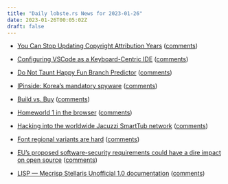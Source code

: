 ```yaml
---
title: "Daily lobste.rs News for 2023-01-26"
date: 2023-01-26T00:05:02Z
draft: false
---
```






- [You Can Stop Updating Copyright Attribution Years](https://hynek.me/til/copyright-years/)
  ([comments](https://lobste.rs/s/buyrkp/you_can_stop_updating_copyright))



- [Configuring VSCode as a Keyboard-Centric IDE](https://davi.sh/blog/2023/01/vscode-like-emacs/)
  ([comments](https://lobste.rs/s/xqlzax/configuring_vscode_as_keyboard_centric))



- [Do Not Taunt Happy Fun Branch Predictor](https://www.mattkeeter.com/blog/2023-01-25-branch/)
  ([comments](https://lobste.rs/s/4ysmkg/do_not_taunt_happy_fun_branch_predictor))



- [IPinside: Korea’s mandatory spyware](https://palant.info/2023/01/25/ipinside-koreas-mandatory-spyware/)
  ([comments](https://lobste.rs/s/hnjcby/ipinside_korea_s_mandatory_spyware))



- [Build vs. Buy](https://two-wrongs.com/build-vs-buy)
  ([comments](https://lobste.rs/s/yubtob/build_vs_buy))



- [Homeworld 1 in the browser](https://gardensofkadesh.github.io/)
  ([comments](https://lobste.rs/s/h1jkds/homeworld_1_browser))



- [Hacking into the worldwide Jacuzzi SmartTub network](https://eaton-works.com/2022/06/20/hacking-into-the-worldwide-jacuzzi-smarttub-network/)
  ([comments](https://lobste.rs/s/kzuwiy/hacking_into_worldwide_jacuzzi_smarttub))



- [Font regional variants are hard](https://github.com/FrostKiwi/treasurechest#regional-variants)
  ([comments](https://lobste.rs/s/krune2/font_regional_variants_are_hard))



- [EU’s proposed software-security requirements could have a dire impact on open source](https://devclass.com/2023/01/24/eus-proposed-ce-mark-for-software-could-have-dire-impact-on-open-source/)
  ([comments](https://lobste.rs/s/l6mtoh/eu_s_proposed_software_security))



- [LISP — Mecrisp Stellaris Unofficial 1.0 documentation](https://mecrisp-stellaris-folkdoc.sourceforge.io/lisp.html)
  ([comments](https://lobste.rs/s/v42sz8/lisp_mecrisp_stellaris_unofficial_1_0))


